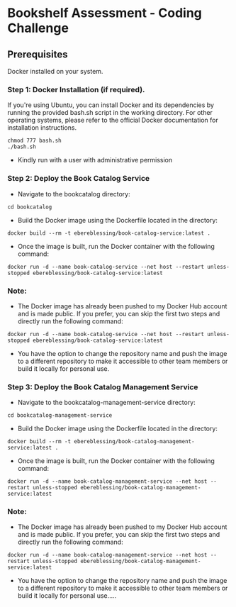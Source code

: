 # Bookshelf Assessment - Coding Challenge
## Prerequisites
Docker installed on your system.
### Step 1: Docker Installation (if required).
If you're using Ubuntu, you can install Docker and its dependencies by running the provided bash.sh script in the working directory. For other operating systems, please refer to the official Docker documentation for installation instructions.
```
chmod 777 bash.sh
./bash.sh
```
- Kindly run with a user with administrative permission
### Step 2: Deploy the Book Catalog Service
* Navigate to the bookcatalog directory:
```
cd bookcatalog
```
* Build the Docker image using the Dockerfile located in the directory:
```
docker build --rm -t ebereblessing/book-catalog-service:latest .
```
* Once the image is built, run the Docker container with the following command:

```
docker run -d --name book-catalog-service --net host --restart unless-stopped ebereblessing/book-catalog-service:latest
```

### Note:
* The Docker image has already been pushed to my Docker Hub account and is made public. If you prefer, you can skip the first two steps and directly run the following command:

```
docker run -d --name book-catalog-service --net host --restart unless-stopped ebereblessing/book-catalog-service:latest
```
* You have the option to change the repository name and push the image to a different repository to make it accessible to other team members or build it locally for personal use.

### Step 3: Deploy the Book Catalog Management Service
* Navigate to the bookcatalog-management-service directory:
```
cd bookcatalog-management-service
```
* Build the Docker image using the Dockerfile located in the directory:

```
docker build --rm -t ebereblessing/book-catalog-management-service:latest .
```
* Once the image is built, run the Docker container with the following command:

```
docker run -d --name book-catalog-management-service --net host --restart unless-stopped ebereblessing/book-catalog-management-service:latest
```

### Note:
* The Docker image has already been pushed to my Docker Hub account and is made public. If you prefer, you can skip the first two steps and directly run the following command:
```
docker run -d --name book-catalog-management-service --net host --restart unless-stopped ebereblessing/book-catalog-management-service:latest
```
* You have the option to change the repository name and push the image to a different repository to make it accessible to other team members or build it locally for personal use.....
